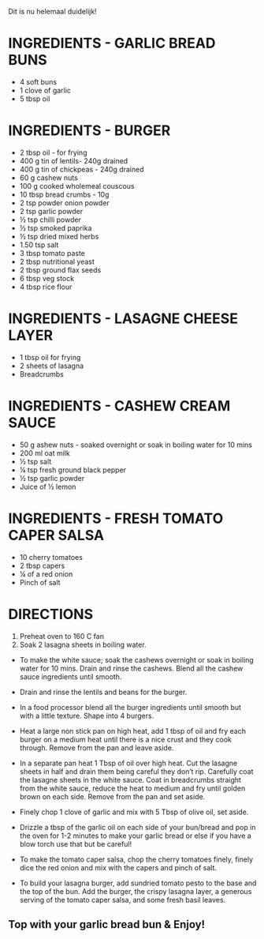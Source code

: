 Dit is nu helemaal duidelijk!

# INGREDIENTS - GARLIC BREAD BUNS
*  4 soft buns
*  1 clove of garlic 
*  5 tbsp oil

# INGREDIENTS - BURGER
*  2 tbsp oil - for frying 
*  400 g tin of lentils- 240g drained 
*  400 g tin of chickpeas - 240g drained
*  60 g cashew nuts  
*  100 g cooked wholemeal couscous
*  10 tbsp bread crumbs - 10g 
*  2 tsp powder onion powder
*  2 tsp garlic powder
*  ½ tsp chilli powder
*  ½ tsp smoked paprika
*  ½ tsp dried mixed herbs
*  1.50 tsp salt 
*  3 tbsp tomato paste 
*  2 tbsp nutritional yeast
*  2 tbsp ground flax seeds
*  6 tbsp veg stock
*  4 tbsp rice flour

# INGREDIENTS - LASAGNE CHEESE LAYER
*  1 tbsp oil for frying
*  2 sheets of lasagna
*  Breadcrumbs

# INGREDIENTS - CASHEW CREAM SAUCE
*  50 g ashew nuts - soaked overnight or soak in boiling water for 10 mins
*  200 ml oat milk
*  ½ tsp salt
*  ¼ tsp fresh ground black pepper
*  ½ tsp garlic powder
*  Juice of ½ lemon

# INGREDIENTS - FRESH TOMATO CAPER SALSA
*  10 cherry tomatoes
*  2 tbsp capers
*  ¼ of a red onion
*  Pinch of salt

# DIRECTIONS

1.  Preheat oven to 160 C fan
2. Soak 2 lasagna sheets in boiling water.

*  To make the white sauce; soak the cashews overnight or soak in boiling water for 10 mins. Drain and rinse the cashews. Blend all the cashew sauce ingredients until smooth.

* Drain and rinse the lentils and beans for the burger.

* In a food processor blend all the burger ingredients until smooth but with a little texture. Shape into 4 burgers.

* Heat a large non stick pan on high heat, add 1 tbsp of oil and fry each burger on a medium heat until there is a nice crust and they cook through. Remove from the pan and leave aside.

* In a separate pan heat 1 Tbsp of oil over high heat. Cut the lasagne sheets in half and drain them being careful they don’t rip. Carefully coat the lasagne sheets in the white sauce. Coat in breadcrumbs straight from the white sauce, reduce the heat to medium and fry until golden brown on each side. Remove from the pan and set aside.

* Finely chop 1 clove of garlic and mix with 5 Tbsp of olive oil, set aside.

* Drizzle a tbsp of the garlic oil on each side of your bun/bread and pop in the oven for 1-2 minutes to make your garlic bread or else if you have a blow torch use that but be careful!

* To make the tomato caper salsa, chop the cherry tomatoes finely, finely dice the red onion and mix with the capers and pinch of salt.

* To build your lasagna burger, add sundried tomato pesto to the base and the top of the bun. Add the burger, the crispy lasagna layer, a generous serving of the tomato caper salsa, and some fresh basil leaves. 

## Top with your garlic bread bun & **Enjoy!**
